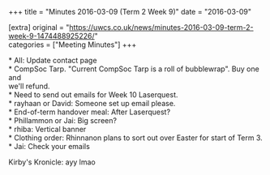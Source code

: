 +++
title = "Minutes 2016-03-09 (Term 2 Week 9)"
date = "2016-03-09"

[extra]
original = "https://uwcs.co.uk/news/minutes-2016-03-09-term-2-week-9-1474488925226/"    
categories = ["Meeting Minutes"]
+++

\* All: Update contact page  
\* CompSoc Tarp. "Current CompSoc Tarp is a roll of bubblewrap". Buy one and  
we'll refund.  
\* Need to send out emails for Week 10 Laserquest.  
\* rayhaan or David: Someone set up email please.  
\* End-of-term handover meal: After Laserquest?  
\* Phillammon or Jai: Big screen?  
\* rhiba: Vertical banner  
\* Clothing order: Rhinnanon plans to sort out over Easter for start of Term 3.  
\* Jai: Check your emails

Kirby's Kronicle: ayy lmao


